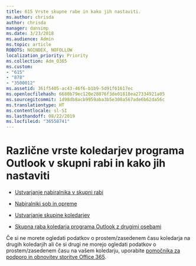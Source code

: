 ```yaml
---
title: 615 Vrste skupne rabe in kako jih nastaviti.
ms.author: chrisda
author: chrisda
manager: dansimp
ms.date: 3/23/2018
ms.audience: Admin
ms.topic: article
ROBOTS: NOINDEX, NOFOLLOW
localization_priority: Priority
ms.collection: Adm_O365
ms.custom:
- "615"
- "878"
- "3500012"
ms.assetid: 361f5405-ac43-46f6-b1b9-5d91f61617ec
ms.openlocfilehash: 6680b79ec120e28076f3de01818ea27334921a05
ms.sourcegitcommit: 1d98db8acb9959aba3b5e308a567ade6b62da56c
ms.translationtype: HT
ms.contentlocale: sl-SI
ms.lasthandoff: 08/22/2019
ms.locfileid: "36558741"
---
```

# <a name="different-types-of-shared-outlook-calendars-and-how-to-set-them-up"></a>Različne vrste koledarjev programa Outlook v skupni rabi in kako jih nastaviti

- [Ustvarjanje nabiralnika v skupni rabi](https://support.office.com/article/871a246d-3acd-4bba-948e-5de8be0544c9)

- [Nabiralniki sob in opreme](https://support.office.com/article/9f518a6d-1e2c-4d44-93f3-e19013a1552b)

- [Ustvarjanje skupine koledarjev](https://support.office.com/article/8385667b-d758-4489-a53f-f542dd01e6ff)

- [Skupna raba koledarja programa Outlook z drugimi osebami](https://support.office.com/article/353ed2c1-3ec5-449d-8c73-6931a0adab88)

Če si ne morete ogledati podatkov o prostem/zasedenem času koledarja na drugih koledarjih ali če si drugi ne morejo ogledati podatkov o prostem/zasedenem času na vašem koledarju, uporabite [pomočnika za podporo in obnovitev storitve Office 365](https://diagnostics.office.com/).
